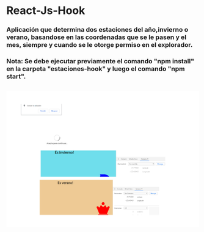 # React-Js-Hook

### Aplicación que determina dos estaciones del año,invierno o verano, basandose en las coordenadas que se le pasen y el mes, siempre y cuando se le otorge permiso en el explorador.
### Nota: Se debe ejecutar previamente el comando "npm install" en la carpeta "estaciones-hook" y luego el comando "npm start". 

##

![](/captura/estaciones-hook.png)
